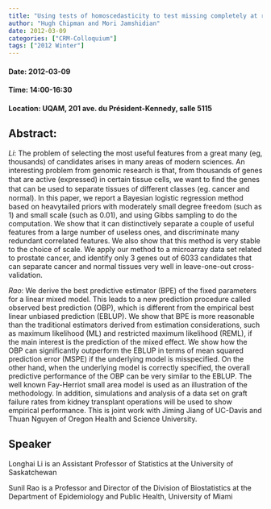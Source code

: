```yaml
---
title: "Using tests of homoscedasticity to test missing completely at random | Hugh Chipman: Sequential optimization of a computer model and other Active Learning problems"
author: "Hugh Chipman and Mori Jamshidian"
date: 2012-03-09
categories: ["CRM-Colloquium"]
tags: ["2012 Winter"]
---
```


#### Date: 2012-03-09
#### Time: 14:00-16:30
#### Location: UQAM, 201 ave. du Président-Kennedy, salle 5115

## Abstract:

*Li*: The problem of selecting the most useful features from a great many (eg, thousands) of candidates arises in many areas of modern sciences. An interesting problem from genomic research is that, from thousands of genes that are active (expressed) in certain tissue cells, we want to ﬁnd the genes that can be used to separate tissues of diﬀerent classes (eg. cancer and normal). In this paper, we report a Bayesian logistic regression method based on heavytailed priors with moderately small degree freedom (such as 1) and small scale (such as 0.01), and using Gibbs sampling to do the computation. We show that it can distinctively separate a couple of useful features from a large number of useless ones, and discriminate many redundant correlated features. We also show that this method is very stable to the choice of scale. We apply our method to a microarray data set related to prostate cancer, and identify only 3 genes out of 6033 candidates that can separate cancer and normal tissues very well in leave-one-out cross-validation.

*Rao*: We derive the best predictive estimator (BPE) of the fixed parameters for a linear mixed model.  This leads to a new prediction procedure called observed best prediction (OBP), which is different from the empirical best linear unbiased prediction (EBLUP).  We show that BPE is more reasonable than the traditional estimators derived from estimation considerations, such as maximum likelihood (ML) and restricted maximum likelihood (REML), if the main interest is the prediction of the mixed effect.  We show how the OBP can significantly outperform the EBLUP in terms of mean squared prediction error (MSPE) if the underlying model is misspecified.  On the other hand, when the underlying model is correctly specified, the overall predictive performance of the OBP can be very similar to the EBLUP.  The well known Fay-Herriot small area model is used as an illustration of the methodology.  In addition, simulations and analysis of a data set on graft failure rates from kidney transplant operations will be used to show empirical performance. This is joint work with Jiming Jiang of UC-Davis and Thuan Nguyen of Oregon Health and Science University.



## Speaker

	
Longhai Li is an Assistant Professor of Statistics at the University of Saskatchewan

Sunil Rao is a Professor and Director of the Division of Biostatistics at the Department of Epidemiology and Public Health, University of Miami
